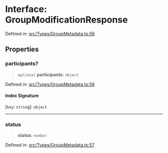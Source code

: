 # Interface: GroupModificationResponse

Defined in: [src/Types/GroupMetadata.ts:56](https://github.com/Fokusdotid/Baileys/blob/9c9f1957de7ce603966b24b846f4c15d5de9bbcf/src/Types/GroupMetadata.ts#L56)

## Properties

### participants?

> `optional` **participants**: `object`

Defined in: [src/Types/GroupMetadata.ts:58](https://github.com/Fokusdotid/Baileys/blob/9c9f1957de7ce603966b24b846f4c15d5de9bbcf/src/Types/GroupMetadata.ts#L58)

#### Index Signature

\[`key`: `string`\]: `object`

***

### status

> **status**: `number`

Defined in: [src/Types/GroupMetadata.ts:57](https://github.com/Fokusdotid/Baileys/blob/9c9f1957de7ce603966b24b846f4c15d5de9bbcf/src/Types/GroupMetadata.ts#L57)
